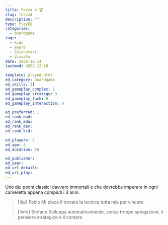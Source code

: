 ```yaml
---
title: Forza 4 🏆
slug: forza4
description: ""
type: PlayED
categories:
  - boardgame
tags:
  - kids
  - award
  - 2Giocatori
  - Visuale
date: 2020-12-14
lastmod: 2022-12-18

template: played.html
ed_category: boardgame
ed_skills: []
ed_gameplay_complex: 1
ed_gameplay_strategy: 3
ed_gameplay_luck: 0
ed_gameplay_interaction: 0

ed_preferred: 1
ed_rank_dad: 
ed_rank_edu: 
ed_rank_dev: 
ed_rank_kid: 

ed_players: 2
ed_age: 4
ed_duration: 10

ed_publisher: 
ed_year: 
ed_url_details: 
ed_url_play: 
---
```


Uno dei pochi classici davvero immortali e che dovrebbe imperare in ogni cameretta appena compiuti i 3 anni.

> [!tip] Fabio
> Mi piace il trovare la tecnica tutta mia per vincere

> [!info] Stefano
> Sviluppa automaticamente, senza troppe spiegazioni, il pensiero strategico e il contare

